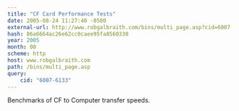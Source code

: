 ```yaml
---
title: "CF Card Performance Tests"
date: 2005-08-24 11:27:40 -0500
external-url: http://www.robgalbraith.com/bins/multi_page.asp?cid=6007-6133
hash: 86a6664ac26e62cc0caee95fa8560330
year: 2005
month: 08
scheme: http
host: www.robgalbraith.com
path: /bins/multi_page.asp
query:
    cid: "6007-6133"
---
```


Benchmarks of CF to Computer transfer speeds.
